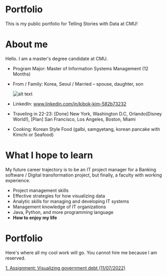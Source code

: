 # Portfolio
This is my public portfolio for Telling Stories with Data at CMU!

# About me

Hello. I am a master's degree candidate at CMU. 
- Program Major: Master of Information Systems Management (12 Months)
- From / Family: Korea, Seoul / Married – spouse, daughter, son

  ![alt text](http://kibokk.github.io/portfolio/Picture1.png)
- LinkedIn: www.linkedin.com/in/kibok-kim-582b73232
- Traveling in 22-23: [Done] New York, Washington D.C, Orlando(Disney World!), [Plan] San Francisco, Los Angeles, Boston, Miami
- Cooking: Korean Style Food (galbi, samgyetang, korean pancake with Kimchi or Seafood)

# What I hope to learn

My future career trajectory is to be an IT project manager for a Banking software / Digital transformation project, but finally, a faculty with working experience.
- Project management skills
- Effective strategies for how visualizing data
- Analytic skills for managing and developing IT systems
- Management knowledge of IT organizations
- Java, Python, and more programming language
- **How to enjoy my life**

# Portfolio

Here's where all my cool work will go. You cannot hire me because I am reserved.

[1. Assignment: Visualizing government debt (11/07/2022)](/dataviz2.md)
